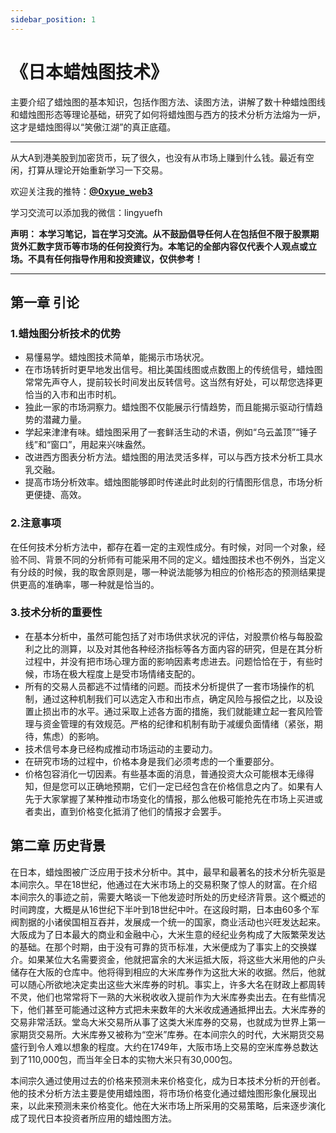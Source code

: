 ```yaml
---
sidebar_position: 1
---
```


# 《日本蜡烛图技术》

主要介绍了蜡烛图的基本知识，包括作图方法、读图方法，讲解了数十种蜡烛图线和蜡烛图形态等理论基础，研究了如何将蜡烛图与西方的技术分析方法熔为一炉，这才是蜡烛图得以“笑傲江湖”的真正底蕴。

***

从大A到港美股到加密货币，玩了很久，也没有从市场上赚到什么钱。最近有空闲，打算从理论开始重新学习一下交易。

欢迎关注我的推特：**[@0xyue_web3](https://twitter.com/0xyue_web3)**

学习交流可以添加我的微信：lingyuefh

**声明：
本学习笔记，旨在学习交流。从不鼓励倡导任何人在包括但不限于股票期货外汇数字货币等市场的任何投资行为。本笔记的全部内容仅代表个人观点或立场。不具有任何指导作用和投资建议，仅供参考！**

***

## 第一章 引论

### 1.蜡烛图分析技术的优势

- 易懂易学。蜡烛图技术简单，能揭示市场状况。
- 在市场转折时更早地发出信号。相比美国线图或点数图上的传统信号，蜡烛图常常先声夺人，提前较长时间发出反转信号。这当然有好处，可以帮您选择更恰当的入市和出市时机。
- 独此一家的市场洞察力。蜡烛图不仅能展示行情趋势，而且能揭示驱动行情趋势的潜藏力量。
- 学起来津津有味。蜡烛图采用了一套鲜活生动的术语，例如“乌云盖顶”“锤子线”和“窗口”，用起来兴味盎然。
- 改进西方图表分析方法。蜡烛图的用法灵活多样，可以与西方技术分析工具水乳交融。
- 提高市场分析效率。蜡烛图能够即时传递此时此刻的行情图形信息，市场分析更便捷、高效。

### 2.注意事项

在任何技术分析方法中，都存在着一定的主观性成分。有时候，对同一个对象，经验不同、背景不同的分析师有可能采用不同的定义。蜡烛图技术也不例外，当定义有分歧的时候，我的取舍原则是，哪一种说法能够为相应的价格形态的预测结果提供更高的准确率，哪一种就是恰当的。

### 3.技术分析的重要性

- 在基本分析中，虽然可能包括了对市场供求状况的评估，对股票价格与每股盈利之比的测算，以及对其他各种经济指标等各方面内容的研究，但是在其分析过程中，并没有把市场心理方面的影响因素考虑进去。问题恰恰在于，有些时候，市场在极大程度上是受市场情绪支配的。
- 所有的交易人员都逃不过情绪的问题。而技术分析提供了一套市场操作的机制，通过这种机制我们可以选定入市和出市点，确定风险与报偿之比，以及设置止损出市的水平。通过采取上述各方面的措施，我们就能建立起一套风险管理与资金管理的有效规范。严格的纪律和机制有助于减缓负面情绪（紧张，期待，焦虑）的影响。
- 技术信号本身已经构成推动市场运动的主要动力。
- 在研究市场的过程中，价格本身是我们必须考虑的一个重要部分。
- 价格包容消化一切因素。有些基本面的消息，普通投资大众可能根本无缘得知，但是您可以正确地预期，它们一定已经包含在价格信息之内了。如果有人先于大家掌握了某种推动市场变化的情报，那么他极可能抢先在市场上买进或者卖出，直到价格变化抵消了他们的情报才会罢手。


## 第二章 历史背景

在日本，蜡烛图被广泛应用于技术分析中。其中，最早和最著名的技术分析先驱是本间宗久。早在18世纪，他通过在大米市场上的交易积聚了惊人的财富。在介绍本间宗久的事迹之前，需要大略谈一下他发迹时所处的历史经济背景。这个概述的时间跨度，大概是从16世纪下半叶到18世纪中叶。在这段时期，日本由60多个军阀割据的小诸侯国相互吞并，发展成一个统一的国家，商业活动也兴旺发达起来。大阪成为了日本最大的商业和金融中心，大米生意的经纪业务构成了大阪繁荣发达的基础。在那个时期，由于没有可靠的货币标准，大米便成为了事实上的交换媒介。如果某位大名需要资金，他就把富余的大米运抵大阪，将这些大米用他的户头储存在大阪的仓库中。他将得到相应的大米库券作为这批大米的收据。然后，他就可以随心所欲地决定卖出这些大米库券的时机。事实上，许多大名在财政上都周转不灵，他们也常常将下一熟的大米税收收入提前作为大米库券卖出去。在有些情况下，他们甚至可能通过这种方式把未来数年的大米收成通通抵押出去。大米库券的交易非常活跃。堂岛大米交易所从事了这类大米库券的交易，也就成为世界上第一家期货交易所。大米库券又被称为“空米”库券。在本间宗久的时代，大米期货交易盛行到令人难以想象的程度。大约在1749年，大阪市场上交易的空米库券总数达到了110,000包，而当年全日本的实物大米只有30,000包。

本间宗久通过使用过去的价格来预测未来价格变化，成为日本技术分析的开创者。他的技术分析方法主要是使用蜡烛图，将市场价格变化通过蜡烛图形象化展现出来，以此来预测未来价格变化。他在大米市场上所采用的交易策略，后来逐步演化成了现代日本投资者所应用的蜡烛图方法。